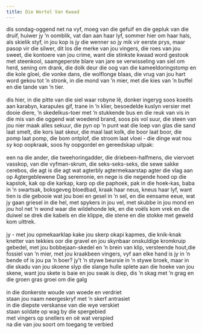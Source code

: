 ```yaml
---
title: Die Wortel Van Kwaad
---
```

dis sondag-oggend net na vyf, moeg van die gefuif en die gepluk van die druif, huiwer jy ’n oomblik, vat dan aan haar lyf, sommer hier om haar hals, als skielik styf, in jou kop is jy die wenner so jy mik vir eerste prys, maar pasop vir die silwer, dit los die merke van jou vingers, die roes van jou sweet, die kontoere van jou crime, want die stinkste kwaad word gestook met steenkool, saamgeperste blare van jare se verwisseling van siel om herd, sening om drank, die dolk deur die oog van die kameeldoringstomp en die kole gloei, die vonke dans, die wolflonge blaas, die vrug van jou hart word gekou tot ’n stronk, in die mond van ’n mier, met die kies van ’n buffel en die tande van ’n tier.<br>
<br>
dis hier, in die pitte van die siel waar robyne lê, donker ingeryg soos koeëls aan karabyn, karapules gif, trane in ’n klier, besoedelde kuslyn versier met dooie diere, ’n skedelkus-toer met ’n stukkende bus en die reuk van vis in die mis van die oggend wat woedend brand, soos pis vol suur, die steen van jou nier maak alles sekuur, die pyn op ’n punt wat die loep van glas die sand laat smelt, die kors laat skeur, die maal laat kolk, die boor laat boor, die pomp laat pomp, die bom ontplof, die stroom laat vloei - die dinge wat nou sy kop oopkraak, soos hy oopgordel en gereedskap uitpak:<br>
<br>
een na die ander, die tweehoringadder, die driebeen-halfmens, die viervoet vasskop, van die vyfman-skrum, die seks-seks-seks, die sewe sakke cerebos, die agt is die agt wat agterbly agtermekaarstap agter die vlag aan op Agtergeblewene Dag seremonie, en nege is die negende hoed op die kapstok, kak op die karkap, karp op die paphoek, pak in die hoek-kas, baba in ’n swartsak, boksgeveg bloedbad, kraak haar neus, kneus haar lyf, want tien is die gebooie wat jou boei en gesel in ’n sel, en die eensame eeue, wat jy gaan griesel in die hel, met spykers in jou vel, met skubbe in jou mond en jou hol net ’n wond waar die wildehonde lek, en die voëls kom vrek en die duiwel se drek die kabels en die klippe, die stene en die stokke met geweld kom uittrek.<br>
<br>
jy - met jou opmekaarklap kake jou skerp okapi kapmes, die knik-knak knetter van tekkies oor die gravel en jou skynbaar onskuldige kromkruip gebedel, met jou bobbejaan-skedel en ’n brein van klip, versteende hout,die fossiel van ’n mier, met jou kraakbeen vingers, vyf aan elke hand is jy in ’n bende of is jou pa ’n boer? jy’t ’n stywe beursie in ’n stywe broek, maar in die skadu van jou skoene slyp die slange hulle splete aan die hoeke van jou skene, want jou skete is baie en jou swak is diep, dis ’n skag met ’n grag en die groen gras groei om die galg<br>
<br>
in die donkerste woude van woede en verdriet<br>
staan jou naam neergeskryf met ’n skerf antrasiet<br>
in die diepste verskanse van die wye verskiet<br>
staan soldate op wag by die spergebied<br>
met vingers op snellers en oë wat verspied<br>
na die van jou soort om toegang te verbied<br>
